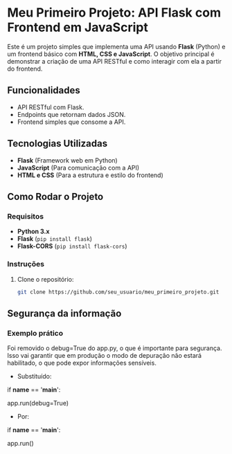 # Meu Primeiro Projeto: API Flask com Frontend em JavaScript

Este é um projeto simples que implementa uma API usando **Flask** (Python) e um frontend básico com **HTML, CSS e JavaScript**. O objetivo principal é demonstrar a criação de uma API RESTful e como interagir com ela a partir do frontend.

## Funcionalidades

- API RESTful com Flask.
- Endpoints que retornam dados JSON.
- Frontend simples que consome a API.

## Tecnologias Utilizadas

- **Flask** (Framework web em Python)
- **JavaScript** (Para comunicação com a API)
- **HTML e CSS** (Para a estrutura e estilo do frontend)

## Como Rodar o Projeto

### Requisitos

- **Python 3.x**
- **Flask** (`pip install flask`)
- **Flask-CORS** (`pip install flask-cors`)

### Instruções

1. Clone o repositório:

   ```bash
   git clone https://github.com/seu_usuario/meu_primeiro_projeto.git

## Segurança da informação

### Exemplo prático

Foi removido o debug=True do app.py, o que é importante para segurança. Isso vai garantir que em produção o modo de depuração não estará habilitado, o que pode expor informações sensíveis.

- Substituído:

if __name__ == '__main__':

app.run(debug=True)

- Por:

if __name__ == '__main__':

app.run()
